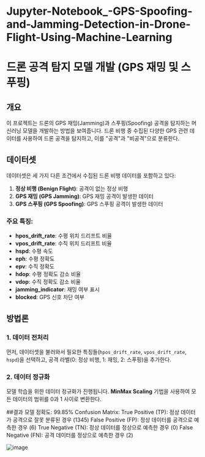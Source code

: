 # Jupyter-Notebook_-GPS-Spoofing-and-Jamming-Detection-in-Drone-Flight-Using-Machine-Learning

# 드론 공격 탐지 모델 개발 (GPS 재밍 및 스푸핑)

## 개요
이 프로젝트는 드론의 GPS 재밍(Jamming)과 스푸핑(Spoofing) 공격을 탐지하는 머신러닝 모델을 개발하는 방법을 보여줍니다. 드론 비행 중 수집된 다양한 GPS 관련 데이터를 사용하여 드론 공격을 탐지하고, 이를 "공격"과 "비공격"으로 분류한다.

## 데이터셋
데이터셋은 세 가지 다른 조건에서 수집된 드론 비행 데이터를 포함하고 있다:
1. **정상 비행 (Benign Flight)**: 공격이 없는 정상 비행
2. **GPS 재밍 (GPS Jamming)**: GPS 재밍 공격이 발생한 데이터
3. **GPS 스푸핑 (GPS Spoofing)**: GPS 스푸핑 공격이 발생한 데이터

### 주요 특징:
- **hpos_drift_rate**: 수평 위치 드리프트 비율
- **vpos_drift_rate**: 수직 위치 드리프트 비율
- **hspd**: 수평 속도
- **eph**: 수평 정확도
- **epv**: 수직 정확도
- **hdop**: 수평 정확도 감소 비율
- **vdop**: 수직 정확도 감소 비율
- **jamming_indicator**: 재밍 여부 표시
- **blocked**: GPS 신호 차단 여부

## 방법론

### 1. 데이터 전처리
먼저, 데이터셋을 불러와서 필요한 특징들(`hpos_drift_rate`, `vpos_drift_rate`, `hspd`)을 선택하고, 공격 라벨(0: 정상 비행, 1: 재밍, 2: 스푸핑)을 추가한다.

### 2. 데이터 정규화
모델 학습을 위한 데이터 정규화가 진행됩니다. **MinMax Scaling** 기법을 사용하여 모든 데이터의 범위를 0과 1 사이로 변환한다.

##결과
모델 정확도: 99.85%
Confusion Matrix:
True Positive (TP): 정상 데이터가 공격으로 잘못 분류된 경우 (1345)
False Positive (FP): 정상 데이터를 공격으로 예측한 경우 (6)
True Negative (TN): 정상 데이터를 정상으로 예측한 경우 (0)
False Negative (FN): 공격 데이터를 정상으로 예측한 경우 (2)

![image](https://github.com/user-attachments/assets/2f1ec06a-c44a-4a27-8939-38ecbf2b2994)


